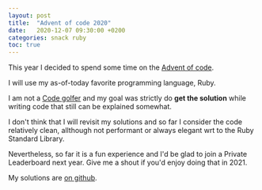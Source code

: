 ```yaml
---
layout: post
title:  "Advent of code 2020"
date:   2020-12-07 09:30:00 +0200
categories: snack ruby
toc: true
---
```


This year I decided to spend some time on the [Advent of
code](https://adventofcode.com/2020).

I will use my as-of-today favorite programming language, Ruby.

I am not a [Code golfer](https://en.wikipedia.org/wiki/Code_golf) and my goal
was strictly do **get the solution** while writing code that still can be
explained somewhat.

I don't think that I will revisit my solutions and so far I consider the code
relatively clean, allthough not performant or always elegant wrt to the Ruby
Standard Library.

Nevertheless, so far it is a fun experience and I'd be glad to join a Private
Leaderboard next year. Give me a shout if you'd enjoy doing that in 2021.

My solutions are [on github](https://github.com/fwolfst/aoc).
